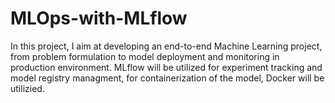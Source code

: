 # MLOps-with-MLflow
In this project, I aim at developing an end-to-end Machine Learning project, from problem formulation to model deployment and monitoring in production environment. MLflow will be utilized for experiment tracking and model registry managment, for containerization of the model, Docker will be utilizied.

